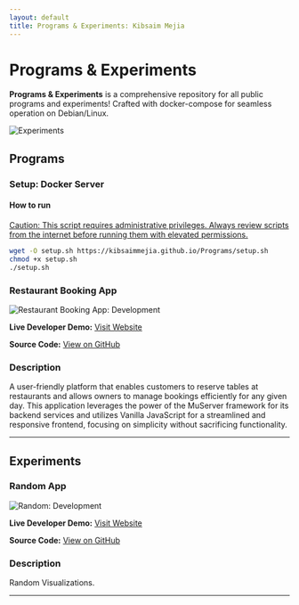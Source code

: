 ```yaml
---
layout: default
title: Programs & Experiments: Kibsaim Mejia 
---
```

# Programs & Experiments

**Programs & Experiments** is a comprehensive repository for all public programs and experiments! Crafted with docker-compose for seamless operation on Debian/Linux.

![Experiments](IMAGE_URL)

## Programs

### Setup: Docker Server

#### How to run

[Caution: This script requires administrative privileges. Always review scripts from the internet before running them with elevated permissions.](https://kibsaimmejia.github.io/Programs/)
``` bash
wget -O setup.sh https://kibsaimmejia.github.io/Programs/setup.sh
chmod +x setup.sh
./setup.sh
```

### Restaurant Booking App

![Restaurant Booking App: Development](IMAGE_URL)

**Live Developer Demo:** [Visit Website](https://KibsaimMejia.github.io/Programs/RestaurantBooking)

**Source Code:** [View on GitHub](https://github.com/KibsaimMejia/Programs/blob/main/RestaurantBooking/README.md)

### Description
A user-friendly platform that enables customers to reserve tables at restaurants and allows owners to manage bookings efficiently for any given day. This application leverages the power of the MuServer framework for its backend services and utilizes Vanilla JavaScript for a streamlined and responsive frontend, focusing on simplicity without sacrificing functionality.

---

## Experiments

### Random App

![Random: Development](IMAGE_URL)

**Live Developer Demo:** [Visit Website](https://KibsaimMejia.github.io/Programs/Random)

**Source Code:** [View on GitHub](https://github.com/KibsaimMejia/Programs/blob/main/Random/README.md)

### Description
Random Visualizations.

---
